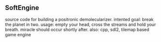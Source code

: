 ## SoftEngine
source code for building a positronic demolecularizer.
intented goal: break the planet in two.
usage: empty your head, cross the streams and hold your breath.
miracle should occur shortly after.
also: cpp, sdl2, tilemap based game engine

